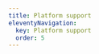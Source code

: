 ```yaml
---
title: Platform support
eleventyNavigation:
  key: Platform support
  order: 5
---
```


<!-- This file exists only to create a section heading.
     Its output is deleted by the Eleventy build process. -->
